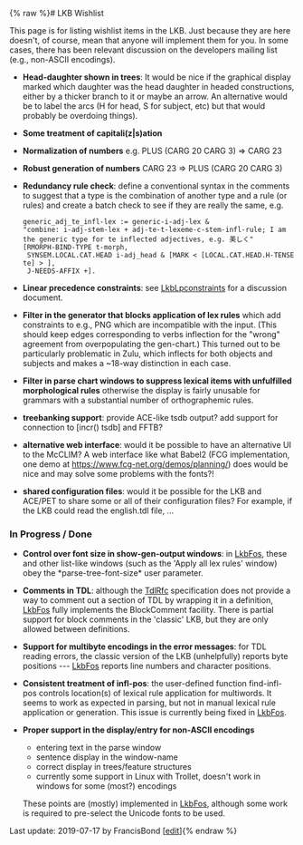 {% raw %}# LKB Wishlist

This page is for listing wishlist items in the LKB. Just because they
are here doesn't, of course, mean that anyone will implement them for
you. In some cases, there has been relevant discussion on the developers
mailing list (e.g., non-ASCII encodings).

- **Head-daughter shown in trees**: It would be nice if the graphical
display marked which daughter was the head daughter in headed
constructions, either by a thicker branch to it or maybe an arrow.
An alternative would be to label the arcs (H for head, S for
subject, etc) but that would probably be overdoing things).
- **Some treatment of capitali(z\|s)ation**
- **Normalization of numbers** e.g. PLUS (CARG 20 CARG 3) =&gt; CARG
23
- **Robust generation of numbers** CARG 23 =&gt; PLUS (CARG 20 CARG 3)
- **Redundancy rule check**: define a conventional syntax in the
comments to suggest that a type is the combination of another type
and a rule (or rules) and create a batch check to see if they are
really the same, e.g.
  
      generic_adj_te_infl-lex := generic-i-adj-lex &
      "combine: i-adj-stem-lex + adj-te-t-lexeme-c-stem-infl-rule; I am the generic type for te inflected adjectives, e.g. 美しく"
      [RMORPH-BIND-TYPE t-morph,
       SYNSEM.LOCAL.CAT.HEAD i-adj_head & [MARK < [LOCAL.CAT.HEAD.H-TENSE te] > ],
       J-NEEDS-AFFIX +].
- **Linear precedence constraints**: see
[LkbLpconstraints](https://blog.inductorsoftware.com/docsproto/home/LkbLpconstraints) for a discussion document.
- **Filter in the generator that blocks application of lex rules**
which add constraints to e.g., PNG which are incompatible with the
input. (This should keep edges corresponding to verbs inflection for
the "wrong" agreement from overpopulating the gen-chart.) This
turned out to be particularly problematic in Zulu, which inflects
for both objects and subjects and makes a \~18-way distinction in
each case.
- **Filter in parse chart windows to suppress lexical items with
unfulfilled morphological rules** otherwise the display is fairly
unusable for grammars with a substantial number of orthographemic
rules.
- **treebanking support**: provide ACE-like tsdb output? add support
for connection to \[incr() tsdb\] and FFTB?
- **alternative web interface**: would it be possible to have an
alternative UI to the McCLIM? A web interface like what Babel2 (FCG
implementation, one demo at
<https://www.fcg-net.org/demos/planning/>) does would be nice and
may solve some problems with the fonts?!
- **shared configuration files**: would it be possible for the LKB and
ACE/PET to share some or all of their configuration files? For
example, if the LKB could read the english.tdl file, ...

### In Progress / Done

- **Control over font size in show-gen-output windows**: in
[LkbFos](../LkbFos), these and other list-like windows (such as the
'Apply all lex rules' window) obey the \*parse-tree-font-size\* user
parameter.
- **Comments in TDL**: although the [TdlRfc](../TdlRfc) specification
does not provide a way to comment out a section of TDL by wrapping
it in a definition, [LkbFos](../LkbFos) fully implements the
BlockComment facility. There is partial support for block comments
in the 'classic' LKB, but they are only allowed between definitions.
- **Support for multibyte encodings in the error messages**: for TDL
reading errors, the classic version of the LKB (unhelpfully) reports
byte positions --- [LkbFos](../LkbFos) reports line numbers and
character positions.
- **Consistent treatment of infl-pos**: the user-defined function
find-infl-pos controls location(s) of lexical rule application for
multiwords. It seems to work as expected in parsing, but not in
manual lexical rule application or generation. This issue is
currently being fixed in [LkbFos](../LkbFos).
- **Proper support in the display/entry for non-ASCII encodings**
  
  - entering text in the parse window
  - sentence display in the window-name
  - correct display in trees/feature structures
  - currently some support in Linux with Trollet, doesn't work in
windows for some (most?) encodings
  
  These points are (mostly) implemented in [LkbFos](../LkbFos), although
some work is required to pre-select the Unicode fonts to be used.

Last update: 2019-07-17 by FrancisBond [[edit](https://github.com/delph-in/docs/wiki/LkbWishlist/_edit)]{% endraw %}